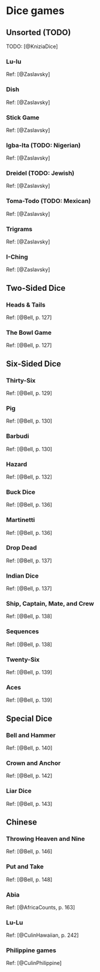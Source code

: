 # Dice games

## Unsorted (TODO)

TODO: [@KniziaDice]

### Lu-lu

Ref: [@Zaslavsky]

### Dish

Ref: [@Zaslavsky]

### Stick Game

Ref: [@Zaslavsky]

### Igba-Ita (TODO: Nigerian)

Ref: [@Zaslavsky]

### Dreidel (TODO: Jewish)

Ref: [@Zaslavsky]

### Toma-Todo (TODO: Mexican)

Ref: [@Zaslavsky]

### Trigrams

Ref: [@Zaslavsky]

### I-Ching

Ref: [@Zaslavsky]

## Two-Sided Dice

### Heads & Tails

Ref: [@Bell, p. 127]

### The Bowl Game

Ref: [@Bell, p. 127]

## Six-Sided Dice

### Thirty-Six

Ref: [@Bell, p. 129]

### Pig

Ref: [@Bell, p. 130]


### Barbudi

Ref: [@Bell, p. 130]

### Hazard

Ref: [@Bell, p. 132]

### Buck Dice

Ref: [@Bell, p. 136]

### Martinetti

Ref: [@Bell, p. 136]

### Drop Dead

Ref: [@Bell, p. 137]

### Indian Dice

Ref: [@Bell, p. 137]

### Ship, Captain, Mate, and Crew

Ref: [@Bell, p. 138]

### Sequences

Ref: [@Bell, p. 138]

### Twenty-Six

Ref: [@Bell, p. 139]

### Aces

Ref: [@Bell, p. 139]

## Special Dice

### Bell and Hammer

Ref: [@Bell, p. 140]

### Crown and Anchor

Ref: [@Bell, p. 142]

### Liar Dice

Ref: [@Bell, p. 143]

## Chinese

### Throwing Heaven and Nine

Ref: [@Bell, p. 146]

### Put and Take

Ref: [@Bell, p. 148]

### Abia

Ref: [@AfricaCounts, p. 163]

### Lu-Lu

Ref: [@CulinHawaiian, p. 242]

### Philippine games

Ref: [@CulinPhilippine]
